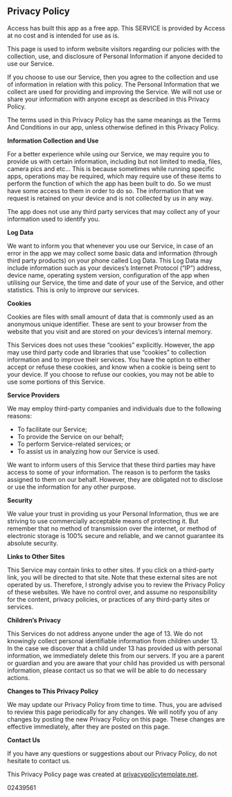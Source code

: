 <html>
<body>
<h2>Privacy Policy</h2>
<p>Access has built this app as a free app. This SERVICE is provided by Access at no cost and is intended
    for use as is.</p>
<p>This page is used to inform website visitors regarding our policies with the collection, use, and
    disclosure of Personal Information if anyone decided to use our Service.</p>
<p>If you choose to use our Service, then you agree to the collection and use of information in
    relation with this policy. The Personal Information that we collect are used for providing and
    improving the Service. We will not use or share your information with anyone except as described
    in this Privacy Policy.</p>
<p>The terms used in this Privacy Policy has the same meanings as the Terms And Conditions in our app, unless otherwise defined in this Privacy Policy.</p>

<p><strong>Information Collection and Use</strong></p>
<p>For a better experience while using our Service, we may require you to provide us with certain information, including but not limited to media, files, camera pics and etc... This is because sometimes while running specific apps, operations may be required, which may require use of these items to perform the function of which the app has been built to do. So we must have some access to them in order to do so.
	The information that we request is retained on your device and is not collected by us in any way.</p>
<p>The app does not use any third party services that may collect any of your information used to identify you.

<p><strong>Log Data</strong></p>
<p>We want to inform you that whenever you use our Service, in case of an error in the app we may collect some 
    basic data and information (through third party products) on your phone called Log Data. This Log Data
    may include information such as your devices’s Internet Protocol (“IP”) address, device name,
    operating system version, configuration of the app when utilising our Service, the time and date
    of your use of the Service, and other statistics. This is only to improve our services.</p>

<p><strong>Cookies</strong></p>
<p>Cookies are files with small amount of data that is commonly used as an anonymous unique identifier.
    These are sent to your browser from the website that you visit and are stored on your devices’s
    internal memory.</p>
<p>This Services does not uses these “cookies” explicitly. However, the app may use third party code
    and libraries that use “cookies” to collection information and to improve their services. You
    have the option to either accept or refuse these cookies, and know when a cookie is being sent
    to your device. If you choose to refuse our cookies, you may not be able to use some portions of
    this Service.</p>

<p><strong>Service Providers</strong></p> <!-- This part need seem like it's not needed, but if you use any Google services, or any other third party libraries, chances are, you need this. -->
<p>We may employ third-party companies and individuals due to the following reasons:</p>
<ul>
    <li>To facilitate our Service;</li>
    <li>To provide the Service on our behalf;</li>
    <li>To perform Service-related services; or</li>
    <li>To assist us in analyzing how our Service is used.</li>
</ul>
<p>We want to inform users of this Service that these third parties may have access to some of your information. The reason is to perform the tasks assigned to them on our behalf. However, they
    are obligated not to disclose or use the information for any other purpose.</p>

<p><strong>Security</strong></p>
<p>We value your trust in providing us your Personal Information, thus we are striving to use
    commercially acceptable means of protecting it. But remember that no method of transmission over
    the internet, or method of electronic storage is 100% secure and reliable, and we cannot
    guarantee its absolute security.</p>

<p><strong>Links to Other Sites</strong></p>
<p>This Service may contain links to other sites. If you click on a third-party link, you will be
    directed to that site. Note that these external sites are not operated by us. Therefore, I
    strongly advise you to review the Privacy Policy of these websites. We have no control over, and
    assume no responsibility for the content, privacy policies, or practices of any third-party
    sites or services.</p>

<p><strong>Children’s Privacy</strong></p>
<p>This Services do not address anyone under the age of 13. We do not knowingly collect personal
    identifiable information from children under 13. In the case we discover that a child under 13
    has provided us with personal information, we immediately delete this from our servers. If you
    are a parent or guardian and you are aware that your child has provided us with personal
    information, please contact us so that we will be able to do necessary actions.</p>

<p><strong>Changes to This Privacy Policy</strong></p>
<p>We may update our Privacy Policy from time to time. Thus, you are advised to review this page
    periodically for any changes. We will notify you of any changes by posting the new Privacy Policy
    on this page. These changes are effective immediately, after they are posted on this page.</p>

<p><strong>Contact Us</strong></p>
<p>If you have any questions or suggestions about our Privacy Policy, do not hesitate to contact
    us.</p>
<p>This Privacy Policy page was created at <a href="https://privacypolicytemplate.net"
                                              target="_blank">privacypolicytemplate.net</a>.</p>
					      

02439561
